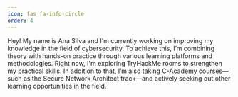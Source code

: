 ```yaml
---
icon: fas fa-info-circle
order: 4
---
```


Hey! 
My name is Ana Silva and I'm currently working on improving my knowledge in the field of cybersecurity.
To achieve this, I’m combining theory with hands-on practice through various learning platforms and methodologies. Right now, I'm exploring TryHackMe rooms to strengthen my practical skills. In addition to that, I’m also taking C-Academy courses—such as the Secure Network Architect track—and actively seeking out other learning opportunities in the field.